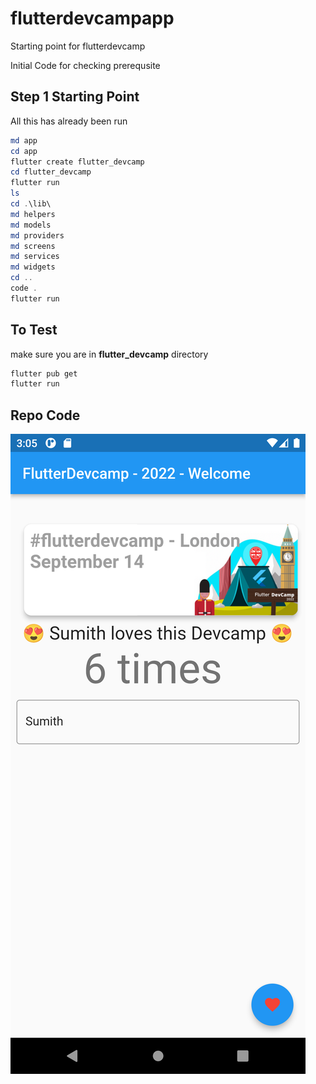 # flutterdevcampapp
Starting point for flutterdevcamp

Initial Code for checking prerequsite

## Step 1 Starting Point
All this has already been run

```powershell
md app 
cd app
flutter create flutter_devcamp
cd flutter_devcamp
flutter run
ls
cd .\lib\
md helpers
md models
md providers
md screens
md services
md widgets
cd ..
code .
flutter run
```
## To Test 
make sure you are in **flutter_devcamp** directory

```powershell
flutter pub get
flutter run
```

## Repo Code

![./screenshots/sumithhomescreen.png](./screenshots/sumithhomescreen.png)